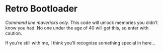 # Retro Bootloader

*Command line mavericks only.*
This code will unlock memories you didn’t know you had. No one under the age of 40 will get this, so enter with caution. 

If you’re still with me, I think you’ll recognize something special in here...
